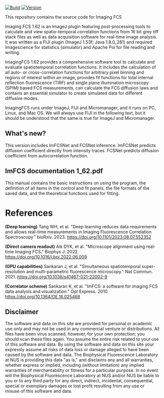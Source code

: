 [![Build](https://github.com/Biophysical-Fluorescence-Laboratory/Imaging_FCS/actions/workflows/build_and_release.yml/badge.svg)](https://github.com/Biophysical-Fluorescence-Laboratory/Imaging_FCS/actions/workflows/build_and_release.yml)
[![Version](https://img.shields.io/github/v/release/Biophysical-Fluorescence-Laboratory/Imaging_FCS?sort=semver)](https://github.com/Biophysical-Fluorescence-Laboratory/Imaging_FCS/releases)

This repository contains the source code for Imaging FCS

Imaging FCS 1.62 is an ImageJ plugin featuring post-processing tools to calculate and view spatio-temporal correlation functions from 16 bit grey tiff stack files as well as data acquisition software for real-time image analysis. It was written as a FIJI plugin (ImageJ 1.53f; Java 1.8.0_281) and required Imagescience for statistics (simulator) and Apache Poi for file reading and writing.

ImagingFCS 1.62 provides a comprehensive software tool to calculate and evaluate spatiotemporal correlation functions. It includes the calculation of all auto- or cross-correlation functions for arbitrary pixel binning and regions of interest within an image, provides fit functions for total internal reflection fluorescence (TIRF) and single plane illumination microscopy (SPIM) based FCS measurements, can calculate the FCS diffusion laws and contains an essential simulator to create simulated data for different diffusive modes.

ImagingFCS runs under ImageJ, FIJI and Micromanager, and it runs on PC, Linux, and Mac OS. We will always use FIJI in the following text, but it should be understood that the same is true for ImageJ and Micromanager.

## What's new?
This version includes ImFCSNet and FCSNet inference. ImFCSNet predicts diffusion coefficient directly from intensity traces. FCSNet predicts diffusion coefficient from autocorrelation function.

## ImFCS documentation 1_62.pdf
This manual contains the basic instructions on using the program, the definition of all items in the control and fit panels, the file formats of the saved data, and the theoretical functions used for fitting.

# References

**(Deep learning)**    Tang WH, et al. "Deep learning reduces data requirements and allows real-time measurements in Imaging Fluorescence Correlation Spectroscopy." bioRxiv. 2023. https://doi.org/10.1101/2023.08.07.552352

**(Direct camera readout)**    Aik DYK, et al. "Microscope alignment using real-time Imaging FCS." Biophys J. 2022. https://doi.org/10.1016/j.bpj.2022.06.009

**(GPU capabilities)**    Sankaran J, et al. "Simultaneous spatiotemporal super-resolution and multi-parametric fluorescence microscopy." Nat Commun. 2021. https://doi.org/10.1038/s41467-021-22002-9

**(Correlator scheme)**    Sankaran K, et al. "ImFCS: a software for imaging FCS data analysis and visualization." Opt Express. 2010. https://doi.org/10.1364/OE.18.025468

## Disclaimer
The software and data on this site are provided for personal or academic use only and may not be used in any commercial venture or distributions. All files have been virus scanned, however, for your own protection; you should scan these files again. You assume the entire risk related to your use of this software and data. By using the software and data on this site your expressly assume all risks of data loss or damage alleged to have been caused by the software and data. The Biophysical Fluorescence Laboratory at NUS is providing this data "as is," and disclaims any and all warranties, whether express or implied, including (without limitation) any implied warranties of merchantability or fitness for a particular purpose. In no event will the Biophysical Fluorescence Laboratory at NUS and/or NUS be liable to you or to any third party for any direct, indirect, incidental, consequential, special or exemplary damages or lost profit resulting from any use or misuse of this software and data.
